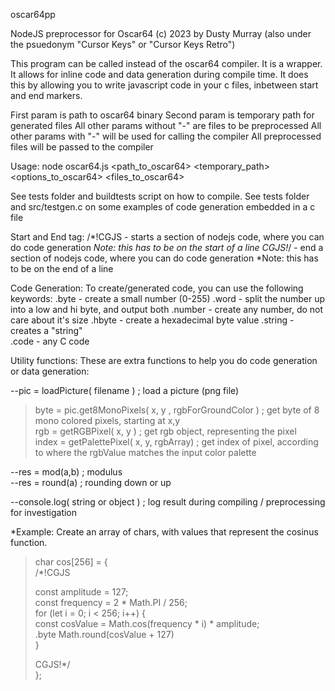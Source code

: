 oscar64pp

NodeJS preprocessor for Oscar64
(c) 2023 by Dusty Murray (also under the psuedonym "Cursor Keys" or "Cursor Keys Retro")

This program can be called instead of the oscar64 compiler.
It is a wrapper.  It allows for inline code and data generation during compile time.
It does this by allowing you to write javascript code in your c files, inbetween start and end markers.

First param is path to oscar64 binary 
Second param is temporary path for generated files
All other params without "-" are files to be preprocessed
All other params with "-" will be used for calling the compiler
All preprocessed files will be passed to the compiler
    
Usage:
node oscar64.js <path_to_oscar64> <temporary_path> <options_to_oscar64> <files_to_oscar64>

See tests folder and buildtests script on how to compile.
See tests folder and src/testgen.c on some examples of code generation embedded in a c file

Start and End tag:
/*!CGJS    - starts a section of nodejs code, where you can do code generation
*Note: this has to be on the start of a line
CGJS!*/    - end a section of nodejs code, where you can do code generation
*Note: this has to be on the end of a line

Code Generation:
To create/generated code, you can use the following keywords:
.byte     - create a small number (0-255)
.word     - split the number up into a low and hi byte, and output both
.number   - create any number, do not care about it's size
.hbyte    - create a hexadecimal byte value
.string   - creates a "string"  
.code     - any C code

Utility functions:
These are extra functions to help you do code generation or data generation:

--pic = loadPicture( filename )  ; load a picture (png file)
> byte = pic.get8MonoPixels( x, y , rgbForGroundColor )   ; get byte of 8 mono colored pixels, starting at x,y  
> rgb = getRGBPixel( x, y )                               ; get rgb object, representing the pixel  
> index = getPalettePixel( x, y, rgbArray)                ; get index of pixel, according to where the rgbValue matches the input color palette  

--res = mod(a,b)                                        ; modulus  
--res = round(a)                                        ; rounding down or up  

--console.log( string or object )                       ; log result during compiling / preprocessing for investigation

*Example:
Create an array of chars, with values that represent the cosinus function.

>char cos[256] = {  
>/*!CGJS  
>  
>  const amplitude = 127;   
>  const frequency = 2 * Math.PI / 256;   
>  for (let i = 0; i < 256; i++) {  
>    const cosValue = Math.cos(frequency * i) * amplitude;  
>    .byte Math.round(cosValue + 127)  
>  }  
>  
>CGJS!*/  
>};  
